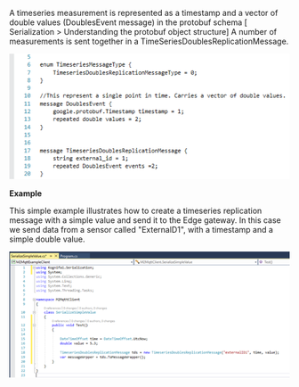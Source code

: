 A timeseries measurement is represented as a timestamp and a vector of double values (DoublesEvent message) in the protobuf schema [ Serialization > Understanding the protobuf object structure]
A number of measurements is sent together in a TimeSeriesDoublesReplicationMessage.

![](.%20IoT_Images/Serialize%20timestamp%20and%20a%20value.png?raw=true)

**Example**

This simple example illustrates how to create a timeseries replication message with a simple value and send it to the Edge gateway. In this case we send data from a sensor called "ExternalD1", with a timestamp and a simple double value.

![](.%20IoT_Images/Serilization%20example.png?raw=true)
